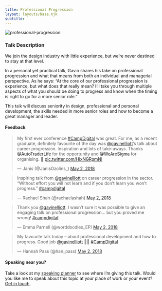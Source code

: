 ```yaml
---
title: Professional Progression
layout: layouts/base.njk
subtitle:
---
```


![professional-progression](/images/professional-progression.jpg)

### Talk Description

We join the design industry with little experience, but we’re never destined to stay at that level.

In a personal yet practical talk, Gavin shares his take on professional progression and what that means from both an individual and managerial perspective. As he says: “At the core of our professional progression is experience, but what does that really mean? I’ll take you through multiple aspects of what you should be doing to progress and know when the timing is right to go for a more senior role.”

This talk will discuss seniority in design, professional and personal development, the skills needed in more senior roles and how to become a great manager and leader.

#### Feedback

> My first ever conference [\#CampDigital](https://twitter.com/hashtag/CampDigital?src=hash&ref_src=twsrc%5Etfw) was great. For me, as a recent graduate, definitely favourite of the day was [@gavinelliott](https://twitter.com/gavinelliott?ref_src=twsrc%5Etfw)‘s talk about career progression. Inspiration and lots of take-aways. Thanks [@AutoTraderLife](https://twitter.com/AutoTraderLife?ref_src=twsrc%5Etfw) for the opportunity and [@WeAreSigma](https://twitter.com/WeAreSigma?ref_src=twsrc%5Etfw) for organising. 🙏 [pic.twitter.com/HixNGRpmNI](https://t.co/HixNGRpmNI)
>
> — Janis (@JanisOzolins\_) [May 2, 2018](https://twitter.com/JanisOzolins_/status/991720893779988481?ref_src=twsrc%5Etfw)

<script async="" charset="utf-8" src="https://platform.twitter.com/widgets.js"></script>

> Inspiring talk from [@gavinelliott](https://twitter.com/gavinelliott?ref_src=twsrc%5Etfw) on career progression in the sector. “Without effort you will not learn and if you don’t learn you won’t progress.” [\#campdigital](https://twitter.com/hashtag/campdigital?src=hash&ref_src=twsrc%5Etfw)
>
> — Rachael Shah (@rachaelashah) [May 2, 2018](https://twitter.com/rachaelashah/status/991699082023489537?ref_src=twsrc%5Etfw)

<script async="" charset="utf-8" src="https://platform.twitter.com/widgets.js"></script>

> Thank you [@gavinelliott](https://twitter.com/gavinelliott?ref_src=twsrc%5Etfw). I wasn’t sure it was possible to give an engaging talk on professional progression… but you proved me wrong! [\#campdigital](https://twitter.com/hashtag/campdigital?src=hash&ref_src=twsrc%5Etfw)
>
> — Emma Parnell (@worddoodles\_EP) [May 2, 2018](https://twitter.com/worddoodles_EP/status/991699962911252480?ref_src=twsrc%5Etfw)

<script async="" charset="utf-8" src="https://platform.twitter.com/widgets.js"></script>

> My favourite talk today – about professional development and how to progress. Good job [@gavinelliott](https://twitter.com/gavinelliott?ref_src=twsrc%5Etfw) 👍🏼 [\#CampDigital](https://twitter.com/hashtag/CampDigital?src=hash&ref_src=twsrc%5Etfw)
>
> — Hannah Pass (@han\_pass) [May 2, 2018](https://twitter.com/han_pass/status/991694341260435456?ref_src=twsrc%5Etfw)

<script async="" charset="utf-8" src="https://platform.twitter.com/widgets.js"></script>

#### Speaking near you?

Take a look at my [speaking planner](https://www.gavinelliott.co.uk/speaking/) to see where I’m giving this talk. Would you like me to speak about this topic at your place of work or your event? [Get in touch](https://www.gavinelliott.co.uk/contact/).
